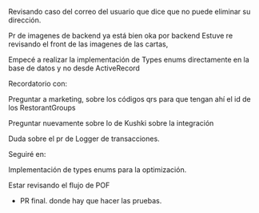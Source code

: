 
Revisando caso del correo del usuario que dice que no puede eliminar su dirección.

Pr de imagenes de backend ya está bien oka por backend
Estuve re revisando el front de las imagenes de las cartas,

Empecé a realizar la implementación de Types enums directamente en la base de datos y no desde ActiveRecord

Recordatorio con: 

Preguntar a marketing, sobre los códigos qrs para que tengan ahí el id de los RestorantGroups

Preguntar nuevamente sobre lo de Kushki sobre la integración

Duda sobre el pr de Logger de transacciones.

Seguiré en:

Implementación de types enums para la optimización.




Estar revisando el flujo de POF
+ PR final. donde hay que hacer las pruebas.

